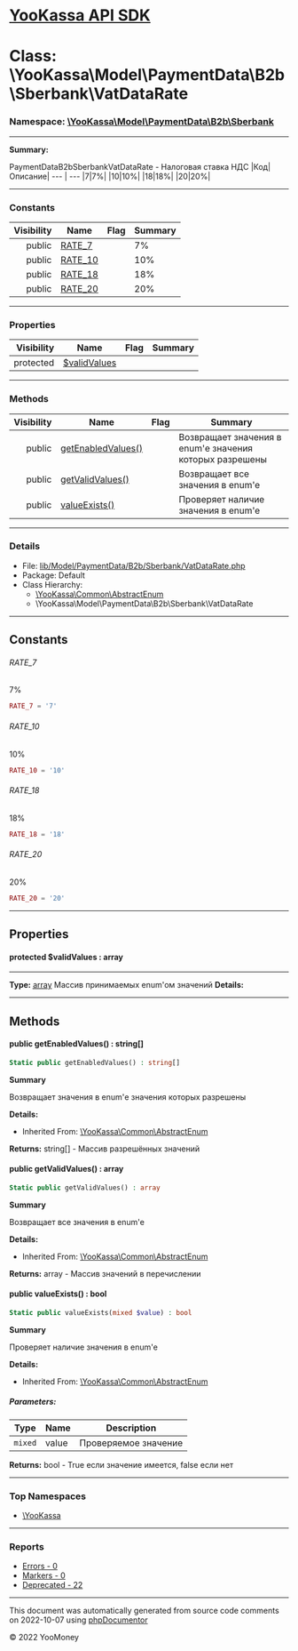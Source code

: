 # [YooKassa API SDK](../home.md)

# Class: \YooKassa\Model\PaymentData\B2b\Sberbank\VatDataRate
### Namespace: [\YooKassa\Model\PaymentData\B2b\Sberbank](../namespaces/yookassa-model-paymentdata-b2b-sberbank.md)
---
**Summary:**

PaymentDataB2bSberbankVatDataRate - Налоговая ставка НДС
|Код|Описание|
--- | ---
|7|7%|
|10|10%|
|18|18%|
|20|20%|


---
### Constants
| Visibility | Name | Flag | Summary |
| ----------:| ---- | ---- | ------- |
| public | [RATE_7](../classes/YooKassa-Model-PaymentData-B2b-Sberbank-VatDataRate.md#constant_RATE_7) |  | 7% |
| public | [RATE_10](../classes/YooKassa-Model-PaymentData-B2b-Sberbank-VatDataRate.md#constant_RATE_10) |  | 10% |
| public | [RATE_18](../classes/YooKassa-Model-PaymentData-B2b-Sberbank-VatDataRate.md#constant_RATE_18) |  | 18% |
| public | [RATE_20](../classes/YooKassa-Model-PaymentData-B2b-Sberbank-VatDataRate.md#constant_RATE_20) |  | 20% |

---
### Properties
| Visibility | Name | Flag | Summary |
| ----------:| ---- | ---- | ------- |
| protected | [$validValues](../classes/YooKassa-Model-PaymentData-B2b-Sberbank-VatDataRate.md#property_validValues) |  |  |

---
### Methods
| Visibility | Name | Flag | Summary |
| ----------:| ---- | ---- | ------- |
| public | [getEnabledValues()](../classes/YooKassa-Common-AbstractEnum.md#method_getEnabledValues) |  | Возвращает значения в enum'е значения которых разрешены |
| public | [getValidValues()](../classes/YooKassa-Common-AbstractEnum.md#method_getValidValues) |  | Возвращает все значения в enum'e |
| public | [valueExists()](../classes/YooKassa-Common-AbstractEnum.md#method_valueExists) |  | Проверяет наличие значения в enum'e |

---
### Details
* File: [lib/Model/PaymentData/B2b/Sberbank/VatDataRate.php](../../lib/Model/PaymentData/B2b/Sberbank/VatDataRate.php)
* Package: Default
* Class Hierarchy: 
  * [\YooKassa\Common\AbstractEnum](../classes/YooKassa-Common-AbstractEnum.md)
  * \YooKassa\Model\PaymentData\B2b\Sberbank\VatDataRate

---
## Constants
<a name="constant_RATE_7" class="anchor"></a>
###### RATE_7
7%

```php
RATE_7 = '7'
```


<a name="constant_RATE_10" class="anchor"></a>
###### RATE_10
10%

```php
RATE_10 = '10'
```


<a name="constant_RATE_18" class="anchor"></a>
###### RATE_18
18%

```php
RATE_18 = '18'
```


<a name="constant_RATE_20" class="anchor"></a>
###### RATE_20
20%

```php
RATE_20 = '20'
```



---
## Properties
<a name="property_validValues"></a>
#### protected $validValues : array
---
**Type:** <a href="../array"><abbr title="array">array</abbr></a>
Массив принимаемых enum&#039;ом значений
**Details:**



---
## Methods
<a name="method_getEnabledValues" class="anchor"></a>
#### public getEnabledValues() : string[]

```php
Static public getEnabledValues() : string[]
```

**Summary**

Возвращает значения в enum'е значения которых разрешены

**Details:**
* Inherited From: [\YooKassa\Common\AbstractEnum](../classes/YooKassa-Common-AbstractEnum.md)

**Returns:** string[] - Массив разрешённых значений


<a name="method_getValidValues" class="anchor"></a>
#### public getValidValues() : array

```php
Static public getValidValues() : array
```

**Summary**

Возвращает все значения в enum'e

**Details:**
* Inherited From: [\YooKassa\Common\AbstractEnum](../classes/YooKassa-Common-AbstractEnum.md)

**Returns:** array - Массив значений в перечислении


<a name="method_valueExists" class="anchor"></a>
#### public valueExists() : bool

```php
Static public valueExists(mixed $value) : bool
```

**Summary**

Проверяет наличие значения в enum'e

**Details:**
* Inherited From: [\YooKassa\Common\AbstractEnum](../classes/YooKassa-Common-AbstractEnum.md)

##### Parameters:
| Type | Name | Description |
| ---- | ---- | ----------- |
| <code lang="php">mixed</code> | value  | Проверяемое значение |

**Returns:** bool - True если значение имеется, false если нет



---

### Top Namespaces

* [\YooKassa](../namespaces/yookassa.md)

---

### Reports
* [Errors - 0](../reports/errors.md)
* [Markers - 0](../reports/markers.md)
* [Deprecated - 22](../reports/deprecated.md)

---

This document was automatically generated from source code comments on 2022-10-07 using [phpDocumentor](http://www.phpdoc.org/)

&copy; 2022 YooMoney